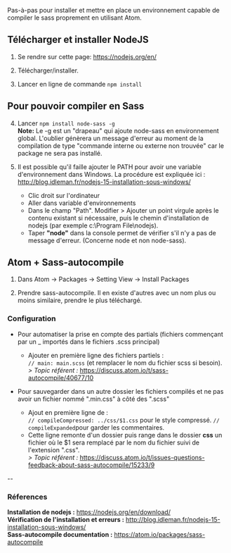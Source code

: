 Pas-à-pas pour installer et mettre en place un environnement capable de compiler le sass proprement en utilisant Atom.

## Télécharger et installer NodeJS
1. Se rendre sur cette page:
https://nodejs.org/en/

2. Télécharger/installer.

3. Lancer en ligne de commande  `npm install`

## Pour pouvoir compiler en Sass
4. Lancer `npm install node-sass -g`  
**Note:** Le -g est un "drapeau" qui ajoute node-sass en environnement global. L'oublier génèrera un message d'erreur au moment de la compilation de type "commande interne ou externe non trouvée" car le package ne sera pas installé.

5. Il est possible qu'il faille ajouter le PATH pour avoir une variable d'environnement dans Windows.
La procédure est expliquée ici : http://blog.idleman.fr/nodejs-15-installation-sous-windows/
    * Clic droit sur l'ordinateur
    * Aller dans variable d'environnements
    * Dans le champ "Path". Modifier > Ajouter un point virgule après le contenu existant si nécessaire, puis le chemin d'installation de nodejs (par exemple c:\Program File\nodejs\).
    * Taper **"node"** dans la console permet de vérifier s'il n'y a pas de message d'erreur. (Concerne node et non node-sass).

## Atom + Sass-autocompile
1. Dans Atom -> Packages -> Setting View -> Install Packages

2. Prendre sass-autocompile. Il en existe d'autres avec un nom plus ou moins similaire, prendre le plus téléchargé.

### Configuration

* Pour automatiser la prise en compte des partials (fichiers commençant par un _ importés dans le fichiers .scss principal)
    * Ajouter en première ligne des fichiers partiels :  
    `// main: main.scss` (et remplacer le nom du fichier scss si besoin).  
*> Topic référent :* https://discuss.atom.io/t/sass-autocompile/40677/10

* Pour sauvegarder dans un autre dossier les fichiers compilés et ne pas avoir un fichier nommé ".min.css" à côté des ".scss"
    * Ajout en première ligne de :  
    `// compileCompressed: ../css/$1.css` pour le style compressé.
    `// compileExpanded`pour garder les commentaires.
    * Cette ligne remonte d'un dossier puis range dans le dossier **css** un fichier où le $1 sera remplacé par le nom du fichier suivi de l'extension ".css".  
*> Topic référent :* https://discuss.atom.io/t/issues-questions-feedback-about-sass-autocompile/15233/9


--
### Réferences
**Installation de nodejs :** https://nodejs.org/en/download/  
**Vérification de l'installation et erreurs :** http://blog.idleman.fr/nodejs-15-installation-sous-windows/  
**Sass-autocompile documentation :** https://atom.io/packages/sass-autocompile
